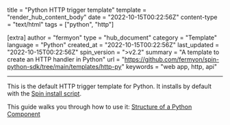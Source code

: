 title = "Python HTTP trigger template"
template = "render_hub_content_body"
date = "2022-10-15T00:22:56Z"
content-type = "text/html"
tags = ["python", "http"]

[extra]
author = "fermyon"
type = "hub_document"
category = "Template"
language = "Python"
created_at = "2022-10-15T00:22:56Z"
last_updated = "2022-10-15T00:22:56Z"
spin_version = ">v2.2"
summary =  "A template to create an HTTP handler in Python"
url = "https://github.com/fermyon/spin-python-sdk/tree/main/templates/http-py"
keywords = "web app, http, api"

---

This is the default HTTP trigger template for Python. It installs by default with the [Spin install script](https://developer.fermyon.com/spin/install#installing-spin).

This guide walks you through how to use it: [Structure of a Python Component](https://developer.fermyon.com/spin/python-components#structure-of-a-python-component)
